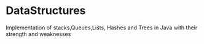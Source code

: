 # DataStructures
Implementation of stacks,Queues,Lists, Hashes and Trees in Java with their strength and weaknesses
